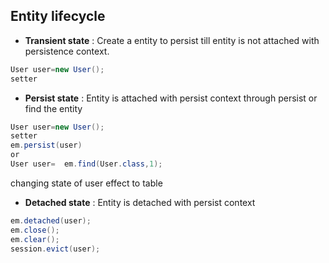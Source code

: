 ## Entity lifecycle
+ **Transient state** : Create a entity to persist till entity is not attached with persistence context.
```java
User user=new User();
setter
```
+ **Persist state** : Entity is attached with persist context through persist or find the entity
``` java 
User user=new User();
setter
em.persist(user)
or
User user=  em.find(User.class,1);
 ```
 changing state of user effect to table
 + **Detached state** : Entity is detached with persist context
 ```java
 em.detached(user);
 em.close();
 em.clear();
 session.evict(user);
 ```
